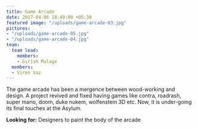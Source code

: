 ```yaml
---
title: Game Arcade
date: 2017-04-06 18:49:00 +05:30
featured image: "/uploads/game-arcade-03.jpg"
pictures:
- "/uploads/game-arcade-05.jpg"
- "/uploads/game-arcade-04.jpg"
team:
  team lead:
    members:
    - Girish Malage
  members:
  - Viren Vaz
---
```


The game arcade has been a mergence between wood-working and design. A project revived and fixed having games like contra, roadrash, super mario, doom, duke nukem, wolfenstein 3D etc. Now, it is under-going its final touches at the Asylum.

**Looking for:**
Designers to paint the body of the arcade